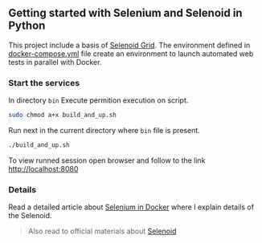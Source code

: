 ## Getting started with Selenium and Selenoid in Python

This project include a basis of [Selenoid Grid](https://aerokube.com/selenoid/latest/).
The environment defined in  [docker-compose.yml](./docker-compose.yml) file create an environment to
launch automated web tests in parallel with Docker. 

### Start the services

In directory  `bin` Execute permition execution on script.
```sh
sudo chmod a+x build_and_up.sh
```

Run next in the current directory where `bin` file is present.
```sh
./build_and_up.sh
```

To view runned session open browser and follow to the link [http://localhost:8080](http://localhost:8080)

### Details

Read a detailed article about [Selenium in Docker](https://gainanov.pro/eng-blog/devops/selenium-in-docker-with-selenoid) where I explain details of the Selenoid.

> Also read to official materials about [Selenoid](https://aerokube.com/selenoid/latest)
